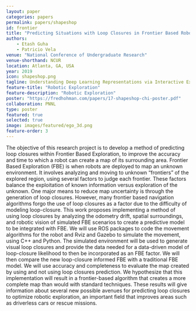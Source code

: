 ```yaml
---
layout: paper
categories: papers
permalink: papers/shapeshop
id: frontier
title: "Predicting Situations with Loop Closures in Frontier Based Robotic Exploration"
authors:
    - Etash Guha
    - Patricio Vela
venue: "National Conference of Undergraduate Research"
venue-shorthand: NCUR
location: Atlanta, GA, USA
year: 2019
icon: shapeshop.png
tagline: Understanding Deep Learning Representations via Interactive Experimentation
feature-title: "Robotic Exploration"
feature-description: "Robotic Exploration"
poster: "https://fredhohman.com/papers/17-shapeshop-chi-poster.pdf"
collaboration: PNNL
type: poster
featured: true
selected: true
image: images/featured/ego_3d.png
feature-order: 3
---
```


The objective of this research project is to develop a method of predicting loop closures within Frontier Based Exploration, to improve the accuracy and time to which a robot can create a map of its surrounding area. Frontier Based Exploration (FBE) is when robots are deployed to map an unknown environment. It involves analyzing and moving to unknown “frontiers” of the explored region, using several factors to judge each frontier. These factors balance the exploitation of known information versus exploration of the unknown. One major means to reduce map uncertainty is through the generation of loop closures. However, many frontier based navigation algorithms forgo the use of loop closures as a factor due to the difficulty of modeling loop-closure. This work proposes implementing a method of using loop closures by analyzing the odometry drift, spatial surroundings, and robotic vision of simulated FBE scenarios to create a predictive model to be integrated with FBE. We will use ROS packages to code the movement algorithms for the robot and Rviz and Gazebo to simulate the movement, using C++ and Python. The simulated environment will be used to generate visual loop closures and provide the data needed for a data-driven model of loop-closure likelihood to then be incorporated as an FBE factor. We will then compare the new loop-closure informed FBE with a traditional FBE model. We will use accuracy and completeness to evaluate the map created by using and not using loop closures prediction. We hypothesize that this implementation will result in a frontier-based algorithm that creates a more complete map than would with standard techniques. These results will give information about several new possible avenues for predicting loop closures to optimize robotic exploration, an important field that improves areas such as driverless cars or rescue missions.  